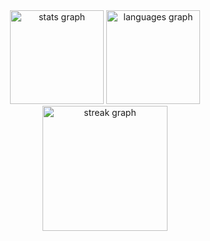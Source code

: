 <div align="center">
  <img src="https://github-readme-stats-ten-wine.vercel.app/api?username=AndyCubico&count_private=true&theme=gotham&show_icons=true" height="150" alt="stats graph"  />
  <img src="https://github-readme-stats.vercel.app/api/top-langs/?username=AndyCubico&theme=gotham&hide_border=false&include_all_commits=true&count_private=false&layout=compact" height="150" alt="languages graph"  />
  <img src="https://github-readme-streak-stats.herokuapp.com/?user=AndyCubico&theme=gotham&hide_border=false)https://github-readme-streak-stats.herokuapp.com/?user=AndyCubico&theme=vision-friendly-dark&hide_border=false" height="200" alt="streak graph"  />
</div>
<!--
**AndyCubico/andycubico** is a ✨ _special_ ✨ repository because its `README.md` (this file) appears on your GitHub profile.

Here are some ideas to get you started:

- 🔭 I’m currently working on ...
- 🌱 I’m currently learning ...
- 👯 I’m looking to collaborate on ...
- 🤔 I’m looking for help with ...
- 💬 Ask me about ...
- 📫 How to reach me: ...
- 😄 Pronouns: ...
- ⚡ Fun fact: ...
-->
